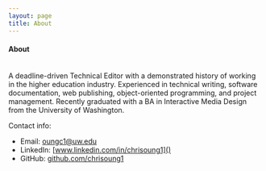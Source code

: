 ```yaml
---
layout: page
title: About
---
```


#### About
<br/>
A deadline-driven Technical Editor with a demonstrated history of working in the higher education industry. Experienced in technical writing, software documentation, web publishing, object-oriented programming, and project management. Recently graduated with a BA in Interactive Media Design from the University of Washington. 

Contact info: 

- Email: [oungc1@uw.edu](mailto:oungc1@uw.edu)
- LinkedIn: [www.linkedin.com/in/chrisoung1]()
- GitHub: [github.com/chrisoung1](github.com/chrisoung1)


 


